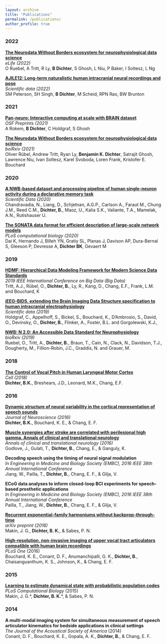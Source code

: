 ```yaml
---
layout: archive
title: "Publications"
permalink: /publications/
author_profile: true
---
```


### 2022

<p>
  <a href="https://elifesciences.org/articles/78362">
    <b>The Neurodata Without Borders ecosystem for neurophysiological data science</b></a><br>
  <i>eLife (2022)</i><br>
  O Ruebel, A Tritt, R Ly, <b>B Dichter</b>, S Ghosh, L Niu, P Baker, I Soltesz, L Ng
</p>

<p>
  <a href="https://www.nature.com/articles/s41597-022-01280-y">
    <b>AJILE12: Long-term naturalistic human intracranial neural recordings and pose</b></a><br>
  <i>Scientific data (2022)</i><br>
  SM Peterson, SH Singh, <b>B Dichter</b>, M Scheid, RPN Rao, BW Brunton
</p>


### 2021

<p>
  <a href="https://www.nature.com/articles/s41597-020-0415-9](https://osf.io/mwh2b/download">
    <b>Pan-neuro: Interactive computing at scale with BRAIN dataset</b></a><br>
  <i>OSF Preprints (2021)</i><br>
  A Rokem, <b>B Dichter</b>, C Holdgraf, S Ghosh
</p> 


<p>
  <a href="https://www.biorxiv.org/content/biorxiv/early/2022/03/29/2021.03.13.435173.full.pdf">
    <b>The Neurodata Without Borders ecosystem for neurophysiological data science</b></a><br>
  <i>boiRxiv (2021)</i><br>
  Oliver Rübel, Andrew Tritt, Ryan Ly, <b>Benjamin K. Dichter</b>, Satrajit Ghosh, Lawrence Niu, Ivan Soltesz, Karel Svoboda, Loren Frank, Kristofer E. Bouchard
</p>  

### 2020

<p>
<a href="https://www.nature.com/articles/s41597-020-0415-9">
<b>A NWB-based dataset and processing pipeline of human single-neuron activity during a declarative memory task</b></a><br>
<i>Scientific Data (2020)</i><br>
Chandravadia, N., Liang, D., Schjetnan, A.G.P., Carlson A., Faraut M., Chung J.M., Reed C.M., <b>Dichter, B.</b>, Maoz, U., Kalia S.K., Valiante, T.A., Mamelak, A.N., Rutishauser U. 
</p>


<p>
<a href="https://journals.plos.org/ploscompbiol/article?rev=2&id=10.1371/journal.pcbi.1007696">
<b>The SONATA data format for efficient description of large-scale network models</b></a><br>
<i>PLoS computational biology (2020)</i><br>
Dai K, Hernando J, Billeh YN, Gratiy SL, Planas J, Davison AP, Dura-Bernal S, Gleeson P, Devresse A, <b>Dichter BK</b>, Gevaert M
</p>



### 2019

<p>
<a href="https://ieeexplore.ieee.org/abstract/document/9005648/">
<b>HDMF: Hierarchical Data Modeling Framework for Modern Science Data Standards</b></a><br>
<i>2019 IEEE International Conference on Big Data (Big Data)</i><br>
Tritt, A.J., Rübel, O., <b>Dichter, B.</b>, Ly, R., Kang, D., Chang, E.F., Frank, L.M. and Bouchard, K
</p>



<p>
<a href="https://www.nature.com/articles/s41597-019-0105-7">
<b>iEEG-BIDS, extending the Brain Imaging Data Structure specification to human intracranial electrophysiology</b></a><br>
<i>Scientific data (2019)</i><br>
Holdgraf, C., Appelhoff, S., Bickel, S., Bouchard, K., D’Ambrosio, S., David, O., Devinsky, O., <b>Dichter, B.</b>, Flinker, A., Foster, B.L. and Gorgolewski, K.J.,
</p>


<p>
<a href="https://escholarship.org/uc/item/8582b6x9">
<b>NWB: N 2.0: An Accessible Data Standard for Neurophysiology</b></a><br>
<i>bioRxiv (2019)</i><br>
Ruebel, O., Tritt, A., <b>Dichter, B.</b>, Braun, T., Cain, N., Clack, N., Davidson, T.J., Dougherty, M., Fillion-Robin, J.C., Graddis, N. and Grauer, M.</p>


### 2018

<p>
<a href="https://www.ncbi.nlm.nih.gov/pubmed/29958109">
<b>The Control of Vocal Pitch in Human Laryngeal Motor Cortex</b></a><br>
<i>Cell (2018)</i><br>
<b>Dichter, B.K.</b>, Breshears, J.D., Leonard, M.K., Chang, E.F.
</p>


### 2016

<p>
<a href="http://www.jneurosci.org/content/36/28/7453.full.pdf">
<b>Dynamic structure of neural variability in the cortical representation of speech sounds</b></a><br>
<i> Journal of Neuroscience (2016)</i><br>
<b>Dichter, B.K.</b>, Bouchard, K. E., & Chang, E. F.
</p>

<p>
<a href="https://onlinelibrary.wiley.com/doi/epdf/10.1002/acn3.368">
<b>Muscle synergies after stroke are correlated with perilesional high gamma. Annals of clinical and translational neurology</b></a><br>
<i> Annals of clinical and translational neurology (2016)</i><br>
Godlove, J., Gulati, T., <b>Dichter, B.</b>, Chang, E., & Ganguly, K.
</p>

<p>
<b>Decoding speech using the timing of neural signal modulation</b><br>
<i>In Engineering in Medicine and Biology Society (EMBC), 2016 IEEE 38th Annual International Conference</i><br>
Jiang, W., Pailla, T., <b>Dichter, B.</b>, Chang, E. F., & Gilja, V.
</p>

<p>
<b>ECoG data analyses to inform closed-loop BCI experiments for speech-based prosthetic applications</b><br>
<i>In Engineering in Medicine and Biology Society (EMBC), 2016 IEEE 38th Annual International Conference</i><br>
Pailla, T., Jiang, W., <b>Dichter, B.</b>, Chang, E. F., & Gilja, V.
</p>

<p>
<a href="https://arxiv.org/pdf/1605.05799.pdf">
<b>Recurrent exponential-family harmoniums without backprop-through-time</b></a><br>
<i> arXiv preprint (2016)</i><br>
Makin, J. G., <b>Dichter, B. K.</b>, & Sabes, P. N. 
</p>

<p>
<a href="https://journals.plos.org/plosone/article/figure?id=10.1371/journal.pone.0151327.g002">
<b>High-resolution, non-invasive imaging of upper vocal tract articulators compatible with human brain recordings</b></a><br>
<i>PLoS One</i> (2016)<br>
Bouchard, K. E., Conant, D. F., Anumanchipalli, G. K., <b>Dichter, B.</b>, Chaisanguanthum, K. S., Johnson, K., & Chang, E. F.
</p>

### 2015

<p>
<a href="https://journals.plos.org/ploscompbiol/article?id=10.1371/journal.pcbi.1004554">
<b>Learning to estimate dynamical state with probabilistic population codes</b></a><br>
<i>PLoS Computational Biology</i> (2015)<br>
Makin, J. G.*, <b>Dichter, B. K.</b>*, & Sabes, P. N.
</p>


### 2014

<p>
<b>A multi-modal imaging system for simultaneous measurement of speech articulator kinematics for bedside applications in clinical settings</b><br>
<i>The Journal of the Acoustical Society of America</i> (2014)<br>
Conant, D. F., Bouchard, K. E., Gopala, A. K., <b>Dichter, B.</b>, & Chang, E. F.
</p>


<!--- 
{% if author.googlescholar %}
  You can also find my articles on <u><a href="{{author.googlescholar}}">my Google Scholar profile</a>.</u>
{% endif %}

{% include base_path %}

{% for post in site.publications reversed %}
  {% include archive-single.html %}
{% endfor %}

-->
